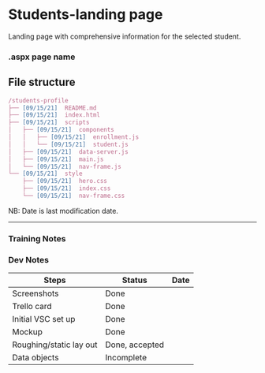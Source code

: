 # Students-landing page

Landing page with comprehensive information for the selected student.

### .aspx page name

## File structure

```javascript
/students-profile
├── [09/15/21]  README.md
├── [09/15/21]  index.html
├── [09/15/21]  scripts
│   ├── [09/15/21]  components
│   │   ├── [09/15/21]  enrollment.js
│   │   └── [09/15/21]  student.js
│   ├── [09/15/21]  data-server.js
│   ├── [09/15/21]  main.js
│   └── [09/15/21]  nav-frame.js
└── [09/15/21]  style
    ├── [09/15/21]  hero.css
    ├── [09/15/21]  index.css
    └── [09/15/21]  nav-frame.css
```

NB: Date is last modification date.

---

### Training Notes

### Dev Notes

| Steps                   | Status         | Date |
| ----------------------- | -------------- | ---- |
| Screenshots             | Done           |      |
| Trello card             | Done           |      |
| Initial VSC set up      | Done           |      |
| Mockup                  | Done           |      |
| Roughing/static lay out | Done, accepted |      |
| Data objects            | Incomplete     |      |

